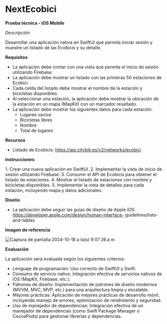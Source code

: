 # NextEcobici

**Prueba técnica - iOS Mobile**

*Descripción*

Desarrollar una aplicación nativa en SwiftUI que permita iniciar sesión y muestre un listado de las Ecobicis y su detalle.

**Requisitos**

- La aplicación debe contar con una vista que permita el inicio de sesión utilizando Firebase.
- ⁠La aplicación debe mostrar un listado con las primeras 50 estaciones de Ecobici.
- ⁠Cada celda del listado debe mostrar el nombre de la estación y bicicletas disponibles.
- ⁠Al seleccionar una estación, la aplicación debe mostrar la ubicación de la estación en un mapa (MapKit) con un marcador resaltado.
- ⁠La aplicación debe mostrar los siguientes datos para cada estación:
    - Lugares vacíos
    - Bicicletas libres
    - Nombre
    - Total de lugares

**Recursos**

- Listado de Ecobicis: https://api.citybik.es/v2/networks/ecobici

**Instrucciones**

1.⁠ ⁠Crear una nueva aplicación en SwiftUI.
2.⁠ ⁠Implementar la vista de inicio de sesión utilizando Firebase.
3.⁠ ⁠Consumir el API de Ecobicis para obtener el listado de estaciones.
4.⁠ ⁠Mostrar el listado de estaciones con nombre y bicicletas disponibles.
5.⁠ ⁠Implementar la vista de detalles para cada estación, incluyendo mapa y datos adicionales.

**Diseño**

- ⁠La aplicación debe seguir las guías de diseño de Apple iOS: https://developer.apple.com/design/human-interface-
guidelines/lists-and-tables

**Imagen de referencia**

![Captura de pantalla 2024-10-18 a la(s) 9 07 26 a m](https://github.com/user-attachments/assets/2814ce38-72f6-46d3-b566-407da68d1ec1)

**Evaluación**

La aplicación será evaluada según los siguientes criterios:

- Lenguaje de programación: Uso correcto de SwiftUI y Swift.
- ⁠Consumo de servicio nativo: Integración efectiva de servicios nativos de iOS (MapKit, Firebase, etc.).
- ⁠Patrones de diseño: Implementación de patrones de diseño modernos (MVVM, MVC, MVP, etc.) para una arquitectura limpia y escalable.
- ⁠Mejores prácticas: Aplicación de mejores prácticas de desarrollo móvil, incluyendo manejo de errores, optimización de rendimiento y seguridad.
- ⁠Uso de manejador de dependencias: Integración efectiva de un manejador de dependencias (como Swift Package Manager o CocoaPods) para gestionar librerías y dependencias.
